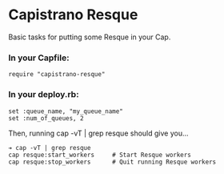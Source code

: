 # Capistrano Resque

Basic tasks for putting some Resque in your Cap.

### In your Capfile:

```
require "capistrano-resque"
```

### In your deploy.rb:

```
set :queue_name, "my_queue_name"
set :num_of_queues, 2
```

Then, running cap -vT | grep resque should give you...

```
➔ cap -vT | grep resque
cap resque:start_workers     # Start Resque workers
cap resque:stop_workers      # Quit running Resque workers
```